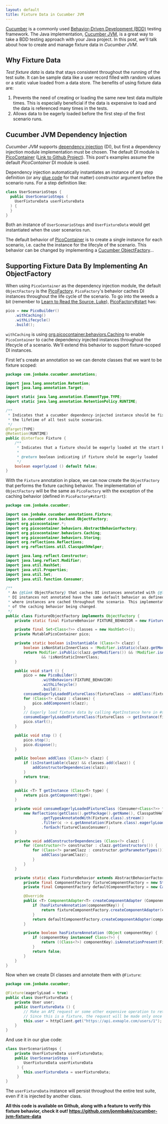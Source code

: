 ```yaml
---
layout: default
title: Fixture Data in Cucumber JVM
---
```


[Cucumber](https://cucumber.io/) is a commonly used [Behavior-Driven Development (BDD)](https://en.wikipedia.org/wiki/Behavior-driven_development) testing framework. The Java implementation, [Cucumber JVM](https://github.com/cucumber/cucumber-jvm), is a great way to take a BDD testing approach with your Java project. In this post, we'll talk about how to create and manage fixture data in _Cucumber JVM_.


## Why Fixture Data

_Test fixture data_ is data that stays consistent throughout the running of the test suite. It can be sample data like a user record filled with random values or a static value loaded from a data store. The benefits of using fixture data are:

1. Prevents the need of creating or loading the same new test data multiple times. This is especially beneficial if the data is expensive to load and the data is referenced many times in the tests.
1. Allows data to be eagerly loaded before the first step of the first scenario runs.

## Cucumber JVM Dependency Injection

_Cucumber JVM_ supports [dependency injection](https://cucumber.io/docs/cucumber/state/#dependency-injection) (DI), but first a dependency injection module implementation must be chosen. The default DI module is [PicoContainer](https://cucumber.io/docs/cucumber/state/#picocontainer) ([Link to Github Project](https://github.com/picocontainer/picocontainer)). This post's examples assume the default _PicoContainer_ DI module is used.


Dependency injection automatically instantiates an instance of any step definition (or any [glue code](https://cucumber.io/docs/cucumber/api/#options) for that matter) constructor argument before the scenario runs. For a step definition like:

```java
class UserScenarioSteps {
  public UserScenarioSteps (
    UserFixtureData userFixtureData
  ) {
  }
}
```

Both an instance of `UserScenarioSteps` and `UserFixtureData` would get instantiated when the user scenarios run.

The default behavior of [PicoContainer](https://cucumber.io/docs/cucumber/state/#picocontainer) is to create a single instance for each scenario, i.e. cache the instance for the lifecyle of the scenario. This behavior can be changed by implementing a [Cucumber ObjectFactory](https://cucumber.io/docs/cucumber/state/#the-cucumber-object-factory)...

## Supporting Fixture Data By Implementing An ObjectFactory

When using `PicoContainer` as the dependency injection module, the default `ObjectFactory` is the [PicoFactory](https://github.com/cucumber/cucumber-jvm/blob/main/picocontainer/src/main/java/io/cucumber/picocontainer/PicoFactory.java). `PicoFactory`'s behavior caches DI instances throughout the life cycle of the scenario. To go into the weeds a bit (remember to [Learn to Read the Source, Luke](https://blog.codinghorror.com/learn-to-read-the-source-luke/)), [PicoFactory#start](https://github.com/cucumber/cucumber-jvm/blob/main/picocontainer/src/main/java/io/cucumber/picocontainer/PicoFactory.java#L26) has:

```java
pico = new PicoBuilder()
    .withCaching()
    .withLifecycle()
    .build();
```

`withCaching` is using [org.picocontainer.behaviors.Caching](https://github.com/picocontainer/picocontainer/blob/master/pico/container/src/java/com/picocontainer/behaviors/Caching.java) to enable `PicoContainer` to cache dependency injected instances throughout the lifecycle of a scenario. We'll extend this behavior to support fixture-scoped DI instances.

First let's create an annotation so we can denote classes that we want to be fixture scoped:

```java
package com.jonbake.cucumber.annotations;

import java.lang.annotation.Retention;
import java.lang.annotation.Target;

import static java.lang.annotation.ElementType.TYPE;
import static java.lang.annotation.RetentionPolicy.RUNTIME;

/**
 * Indicates that a cucumber dependency-injected instance should be fixture-scoped, i.e. a single instance throughout
 * the lifetime of all test suite scenarios.
 */
@Target(TYPE)
@Retention(RUNTIME)
public @interface Fixture {
    /**
     * Indicates that a fixture should be eagerly loaded at the start before the first scenario runs.
     *
     * @return boolean indicating if fixture shold be eagerly loaded
     */
    boolean eagerlyLoad () default false;
}
```

With the `Fixture` annotation in place, we can now create the `ObjectFactory` that performs the fixture caching behavior. The implementation of `ObjectFactory` will be the same as `PicoFactory` with the exception of the caching behavior (defined in `PicoFactory#start`):

```java
package com.jonbake.cucumber;

import com.jonbake.cucumber.annotations.Fixture;
import io.cucumber.core.backend.ObjectFactory;
import org.picocontainer.*;
import org.picocontainer.behaviors.AbstractBehaviorFactory;
import org.picocontainer.behaviors.Caching;
import org.picocontainer.behaviors.Storing;
import org.reflections.Reflections;
import org.reflections.util.ClasspathHelper;

import java.lang.reflect.Constructor;
import java.lang.reflect.Modifier;
import java.util.HashSet;
import java.util.Properties;
import java.util.Set;
import java.util.function.Consumer;

/**
 * An {@link ObjectFactory} that caches DI instances annotated with {@link Fixture} for the lifetime of the test suite.
 * DI instances not annotated have the same default behavior as defined in {@link io.cucumber.picocontainer.PicoFactory}
 * where instances are cached throughout the scenario. This implementation is the same as PicoFactory with the exception
 * of the caching behavior being changed.
 */
public class FixtureObjectFactory implements ObjectFactory {
    private static final FixtureBehavior FIXTURE_BEHAVIOR = new FixtureBehavior();

    private final Set<Class<?>> classes = new HashSet<>();
    private MutablePicoContainer pico;

    private static boolean isInstantiable (Class<?> clazz) {
        boolean isNonStaticInnerClass = !Modifier.isStatic(clazz.getModifiers()) && clazz.getEnclosingClass() != null;
        return Modifier.isPublic(clazz.getModifiers()) && !Modifier.isAbstract(clazz.getModifiers())
                && !isNonStaticInnerClass;
    }

    public void start () {
        pico = new PicoBuilder()
                .withBehaviors(FIXTURE_BEHAVIOR)
                .withLifecycle()
                .build();
        consumeEagerlyLoadedFixtureClass(fixtureClass -> addClass(fixtureClass));
        for (Class<?> clazz : classes) {
            pico.addComponent(clazz);
        }
        // Eagerly load fixture data by calling #getInstance here in #start
        consumeEagerlyLoadedFixtureClass(fixtureClass -> getInstance(fixtureClass));
        pico.start();
    }

    public void stop () {
        pico.stop();
        pico.dispose();
    }

    public boolean addClass (Class<?> clazz) {
        if (isInstantiable(clazz) && classes.add(clazz)) {
            addConstructorDependencies(clazz);
        }
        return true;
    }

    public <T> T getInstance (Class<T> type) {
        return pico.getComponent(type);
    }

    private void consumeEagerlyLoadedFixtureClass (Consumer<Class<?>> fixtureClassConsumer) {
        new Reflections(getClass().getPackage().getName(), ClasspathHelper.forJavaClassPath())
                .getTypesAnnotatedWith(Fixture.class).stream()
                .filter(c -> c.getAnnotation(Fixture.class).eagerlyLoad())
                .forEach(fixtureClassConsumer);
    }

    private void addConstructorDependencies (Class<?> clazz) {
        for (Constructor<?> constructor : clazz.getConstructors()) {
            for (Class<?> paramClazz : constructor.getParameterTypes()) {
                addClass(paramClazz);
            }
        }
    }

    private static class FixtureBehavior extends AbstractBehaviorFactory {
        private final ComponentFactory fixtureComponentFactory = new Storing();
        private final ComponentFactory defaultComponentFactory = new Caching();

        @Override
        public <T> ComponentAdapter<T> createComponentAdapter (ComponentMonitor componentMonitor, LifecycleStrategy lifecycleStrategy, Properties componentProperties, Object componentKey, Class<T> componentImplementation, Parameter... parameters) throws PicoCompositionException {
            if (hasFixtureAnnotation(componentKey)) {
                return fixtureComponentFactory.createComponentAdapter(componentMonitor, lifecycleStrategy, componentProperties, componentKey, componentImplementation, parameters);
            }
            return defaultComponentFactory.createComponentAdapter(componentMonitor, lifecycleStrategy, componentProperties, componentKey, componentImplementation, parameters);
        }

        private boolean hasFixtureAnnotation (Object componentKey) {
            if (componentKey instanceof Class<?>) {
                return ((Class<?>) componentKey).isAnnotationPresent(Fixture.class);
            }
            return false;
        }
    }
}
```

Now when we create DI classes and annotate them with `@Fixture`:

```java
package com.jonbake.cucumber;

@Fixture(eagerlyLoad = true)
public class UserFixtureData {
    private User user;
    public UserFixtureData () {
        // Make an API request or some other expensive operation to retrieve a User
        // Since this is a fixture, the request will be made only once
        this.user = httpClient.get("https://api.exmaple.com/users/1");
    }
}
```

And use it in our glue code:

```java
class UserScenarioSteps {
    private UserFixtureData userFixtureData;
    public UserScenarioSteps (
        UserFixtureData userFixtureData
     ) {
        this.userFixtureData = userFixtureData;
     }
}
```

The `userFixtureData` instance will persist throughout the entire test suite, even if it is injected by another class.

**All this code is available on Github, along with a feature to verify this fixture behavior, check it out! <https://github.com/jonmbake/cucumber-jvm-fixture-data>**
